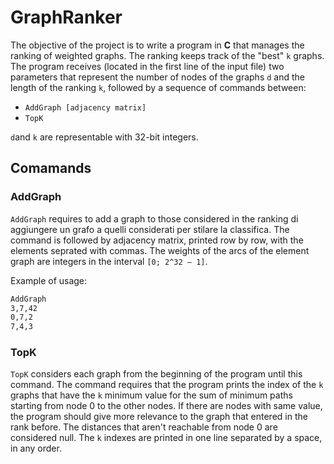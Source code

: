 # GraphRanker

The objective of the project is to write a program in **C** that manages the ranking of weighted graphs. 
The ranking keeps track of the "best" `k` graphs. The program
receives (located in the first line of the input file) two parameters that represent the number of nodes of the graphs `d` and the length of the ranking `k`,
followed by a sequence of commands between:

- `AddGraph [adjacency matrix]`
- `TopK`

`d`and `k` are representable with 32-bit integers.

## Comamands

### AddGraph

`AddGraph`  requires to add a graph to those considered in the ranking di aggiungere un grafo a quelli considerati per stilare
la classifica. The command is followed by adjacency matrix, printed row by row, with the elements seprated with commas.
The weights of the arcs of the element graph are integers in the interval `[0; 2^32 – 1]`.

Example of usage:

```txt
AddGraph
3,7,42
0,7,2
7,4,3
```

### TopK

`TopK` considers each graph from the beginning of the program until this command. The command requires that the program prints the index of the `k` graphs that have the `k` minimum value for the sum of minimum paths starting from node 0 to the other nodes. If there are nodes with same value, the program should give more relevance to the graph that entered in the rank before. The distances that aren't reachable from node 0 are considered null. The `k` indexes are printed in one line separated by a space, in any order.
